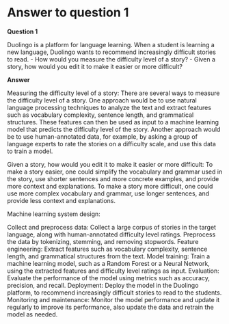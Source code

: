 # Answer to question 1

**Question 1**

Duolingo is a platform for language learning. When a student is learning a new language, Duolingo wants to recommend increasingly difficult stories to read.
	- How would you measure the difficulty level of a story?
	- Given a story, how would you edit it to make it easier or more difficult?

**Answer**

Measuring the difficulty level of a story:
There are several ways to measure the difficulty level of a story. One approach would be to use natural language processing techniques to analyze the text and extract features such as vocabulary complexity, sentence length, and grammatical structures. These features can then be used as input to a machine learning model that predicts the difficulty level of the story. Another approach would be to use human-annotated data, for example, by asking a group of language experts to rate the stories on a difficulty scale, and use this data to train a model.

Given a story, how would you edit it to make it easier or more difficult:
To make a story easier, one could simplify the vocabulary and grammar used in the story, use shorter sentences and more concrete examples, and provide more context and explanations. To make a story more difficult, one could use more complex vocabulary and grammar, use longer sentences, and provide less context and explanations.

Machine learning system design:

Collect and preprocess data: Collect a large corpus of stories in the target language, along with human-annotated difficulty level ratings. Preprocess the data by tokenizing, stemming, and removing stopwords.
Feature engineering: Extract features such as vocabulary complexity, sentence length, and grammatical structures from the text.
Model training: Train a machine learning model, such as a Random Forest or a Neural Network, using the extracted features and difficulty level ratings as input.
Evaluation: Evaluate the performance of the model using metrics such as accuracy, precision, and recall.
Deployment: Deploy the model in the Duolingo platform, to recommend increasingly difficult stories to read to the students.
Monitoring and maintenance: Monitor the model performance and update it regularly to improve its performance, also update the data and retrain the model as needed.



